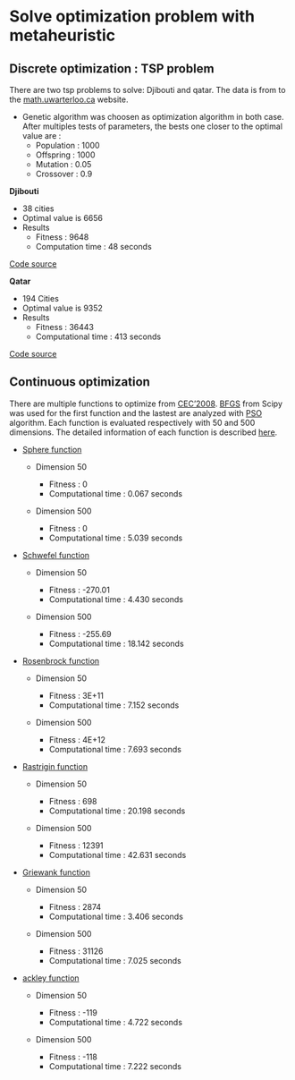 # Solve optimization problem with metaheuristic

## Discrete optimization : TSP problem

There are two tsp problems to solve: Djibouti and qatar. The data is from to the [math.uwarterloo.ca](http://www.math.uwaterloo.ca/tsp/world/countries.html) website.
* Genetic algorithm was choosen as optimization algorithm in both case. After multiples tests of parameters, the bests one closer to the optimal value are :
   - Population : 1000
   - Offspring : 1000
   - Mutation : 0.05
   - Crossover : 0.9
   
**__Djibouti__**

- 38 cities 
- Optimal value is 6656
- Results 
   - Fitness : 9648
   - Computation time : 48 seconds
  
 [Code source](https://github.com/Sohou08/Metaheuristic_optimization_exam/tree/main/djibouti)
 
**__Qatar__**

- 194 Cities
- Optimal value is 9352
- Results
   - Fitness : 36443
   - Computational time : 413 seconds

[Code source](https://github.com/Sohou08/Metaheuristic_optimization_exam/tree/main/qatar)

## Continuous optimization

There are multiple functions to optimize from [CEC’2008](). [BFGS](https://fr.wikipedia.org/wiki/M%C3%A9thode_de_Broyden-Fletcher-Goldfarb-Shanno) from Scipy was used for the first function and the lastest are analyzed with [PSO](https://nathanrooy.github.io/posts/2016-08-17/simple-particle-swarm-optimization-with-python/) algorithm. Each function is evaluated respectively with 50 and 500 dimensions. The detailed information of each function is described [here](https://github.com/Sohou08/Metaheuristic_optimization_exam/tree/main/additional_information).

*  [Sphere function](https://github.com/Sohou08/Metaheuristic_optimization_exam/tree/main/sphere)

   - Dimension 50
        - Fitness : 0
        - Computational time : 0.067 seconds

   - Dimension 500
        - Fitness : 0
        - Computational time : 5.039 seconds
  
*  [Schwefel function](https://github.com/Sohou08/Metaheuristic_optimization_exam/tree/main/schwefel)

   - Dimension 50
        - Fitness : -270.01
        - Computational time : 4.430 seconds

   - Dimension 500
        - Fitness : -255.69
        - Computational time : 18.142 seconds

*  [Rosenbrock function](https://github.com/Sohou08/Metaheuristic_optimization_exam/tree/main/rosenbrock)

   - Dimension 50
        - Fitness : 3E+11 
        - Computational time : 7.152 seconds

   - Dimension 500
        - Fitness : 4E+12
        - Computational time : 7.693 seconds
   
*  [Rastrigin function](https://github.com/Sohou08/Metaheuristic_optimization_exam/tree/main/rastrigin)

   - Dimension 50
        - Fitness : 698 
        - Computational time : 20.198 seconds

   - Dimension 500
        - Fitness : 12391
        - Computational time : 42.631 seconds
   
*  [Griewank function](https://github.com/Sohou08/Metaheuristic_optimization_exam/tree/main/griewank)

   - Dimension 50
        - Fitness : 2874 
        - Computational time : 3.406 seconds

   - Dimension 500
        - Fitness : 31126
        - Computational time : 7.025  seconds
   
*  [ackley function](https://github.com/Sohou08/Metaheuristic_optimization_exam/tree/main/ackley)

   - Dimension 50
        - Fitness : -119 
        - Computational time : 4.722 seconds

   - Dimension 500
        - Fitness : -118
        - Computational time : 7.222 seconds

